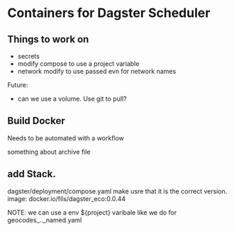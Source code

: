 # Containers for Dagster Scheduler

## Things to work on
* secrets
* modify compose to use a project variable 
* network modify to use passed evn for network names

Future:
* can we use a volume. Use git to pull?

## Build Docker
Needs to be automated with a workflow

something about archive file

## add Stack.
 dagster/deployment/compose.yaml make usre that it is the correct version. 
 image: docker.io/fils/dagster_eco:0.0.44

NOTE: we can use a env ${project} varibale like we do for geocodes_.._named.yaml


